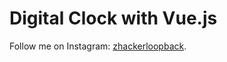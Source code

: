 # Digital Clock with Vue.js

Follow me on Instagram: [zhackerloopback](https://instagram.com/zhackerloopback).

